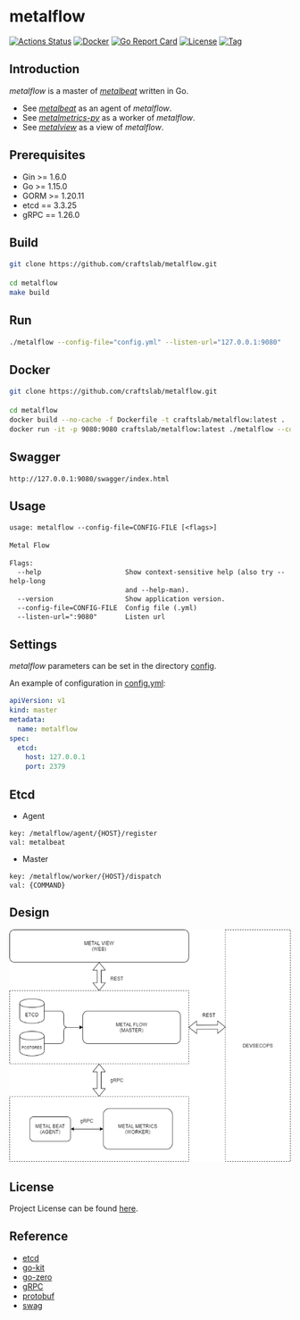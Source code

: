 # metalflow

[![Actions Status](https://github.com/craftslab/metalflow/workflows/CI/badge.svg?branch=master&event=push)](https://github.com/craftslab/metalflow/actions?query=workflow%3ACI)
[![Docker](https://img.shields.io/docker/pulls/craftslab/metalflow)](https://hub.docker.com/r/craftslab/metalflow)
[![Go Report Card](https://goreportcard.com/badge/github.com/craftslab/metalflow)](https://goreportcard.com/report/github.com/craftslab/metalflow)
[![License](https://img.shields.io/github/license/craftslab/metalflow.svg?color=brightgreen)](https://github.com/craftslab/metalflow/blob/master/LICENSE)
[![Tag](https://img.shields.io/github/tag/craftslab/metalflow.svg?color=brightgreen)](https://github.com/craftslab/metalflow/tags)



## Introduction

*metalflow* is a master of *[metalbeat](https://github.com/craftslab/metalbeat/)* written in Go.

- See *[metalbeat](https://github.com/craftslab/metalbeat/)* as an agent of *metalflow*.
- See *[metalmetrics-py](https://github.com/craftslab/metalmetrics-py/)* as a worker of *metalflow*.
- See *[metalview](https://github.com/craftslab/metalview/)* as a view of *metalflow*.



## Prerequisites

- Gin >= 1.6.0
- Go >= 1.15.0
- GORM >= 1.20.11
- etcd == 3.3.25
- gRPC == 1.26.0



## Build

```bash
git clone https://github.com/craftslab/metalflow.git

cd metalflow
make build
```



## Run

```bash
./metalflow --config-file="config.yml" --listen-url="127.0.0.1:9080"
```



## Docker

```bash
git clone https://github.com/craftslab/metalflow.git

cd metalflow
docker build --no-cache -f Dockerfile -t craftslab/metalflow:latest .
docker run -it -p 9080:9080 craftslab/metalflow:latest ./metalflow --config-file="config.yml" --listen-url="127.0.0.1:9080"
```



## Swagger

```
http://127.0.0.1:9080/swagger/index.html
```



## Usage

```
usage: metalflow --config-file=CONFIG-FILE [<flags>]

Metal Flow

Flags:
  --help                     Show context-sensitive help (also try --help-long
                             and --help-man).
  --version                  Show application version.
  --config-file=CONFIG-FILE  Config file (.yml)
  --listen-url=":9080"       Listen url
```



## Settings

*metalflow* parameters can be set in the directory [config](https://github.com/craftslab/metalflow/blob/master/config).

An example of configuration in [config.yml](https://github.com/craftslab/metalflow/blob/master/config/config.yml):

```yaml
apiVersion: v1
kind: master
metadata:
  name: metalflow
spec:
  etcd:
    host: 127.0.0.1
    port: 2379
```



## Etcd

- Agent

```
key: /metalflow/agent/{HOST}/register
val: metalbeat
```

- Master

```
key: /metalflow/worker/{HOST}/dispatch
val: {COMMAND}
```



## Design

![design](design.png)



## License

Project License can be found [here](LICENSE).



## Reference

- [etcd](https://etcd.io/docs/)
- [go-kit](https://github.com/go-kit/kit)
- [go-zero](https://github.com/tal-tech/go-zero)
- [gRPC](https://grpc.io/docs/languages/go/)
- [protobuf](https://developers.google.com/protocol-buffers/docs/proto3)
- [swag](https://github.com/swaggo/swag)

